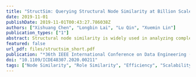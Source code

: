 ```yaml
---
title: "StructSim: Querying Structural Node Similarity at Billion Scale"
date: 2019-11-01
publishDate: 2019-11-01T00:43:27.786038Z
authors: ["Xishuang Chen", "Longbin Lai", "Lu Qin", "Xuemin Lin"]
publication_types: ["1"]
abstract: Structural node similarity is widely used in analyzing complex networks. As one of the structural node similarity metrics, role similarity has the good merit of indicating automorphism (isomorphism). Existing algorithms to compute role similarity (e.g., RoleSim and NED) suffer from severe performance bottlenecks, and thus cannot handle large real-world graphs. In this paper, we propose a new framework StructSim to compute nodes' role similarity. Under this framework, we prove that StructSim is guaranteed to be an admissible role similarity metric based on the maximum matching. While maximum matching is too costly to scale, we then devise the BinCount matching to speed up the computation. BinCount-based StructSim admits a precomputed index to query one single pair in $O(k\log D)$ time, where $k$ is a small user-defined parameter and $D$ is the maximum node degree. Extensive empirical studies show that StructSim is significantly faster than existing works for computing structural node similarities on the real-world graphs, with comparable effectiveness.
featured: false
url_pdf: files/structsim_short.pdf
publication: "*36th IEEE International Conference on Data Engineering (short)*"
doi: "10.1109/ICDE48307.2020.00211"
tags: ["Node Similarity", "Role Similarity", "Efficiency", "Scalability"]
---
```


